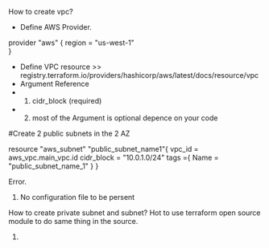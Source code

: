 How to create vpc?
- Define AWS Provider. 

provider "aws" {
region = "us-west-1"  
}

- Define VPC resource >> registry.terraform.io/providers/hashicorp/aws/latest/docs/resource/vpc
- Argument Reference
- 1. cidr_block (required)
- 2. most of the Argument is optional depence on your code

#Create 2 public subnets in the 2 AZ

resource "aws_subnet" "public_subnet_name1"{
    vpc_id = aws_vpc.main_vpc.id
    cidr_block = "10.0.1.0/24"
    tags ={
        Name = "public_subnet_name_1"
    }
}



Error.
1. No configuration file to be persent

How to create private subnet and subnet?
Hot to use terraform open source module to do same thing in the source.


1. 